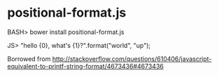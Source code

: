 positional-format.js
====================

BASH> bower install positional-format.js

JS> "hello {0}, what's {1}?".format("world", "up");

Borrowed from http://stackoverflow.com/questions/610406/javascript-equivalent-to-printf-string-format/4673436#4673436
